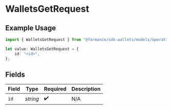 # WalletsGetRequest

## Example Usage

```typescript
import { WalletsGetRequest } from "@formance/sdk-wallets/models/operations";

let value: WalletsGetRequest = {
    id: "<id>",
};
```

## Fields

| Field              | Type               | Required           | Description        |
| ------------------ | ------------------ | ------------------ | ------------------ |
| `id`               | *string*           | :heavy_check_mark: | N/A                |